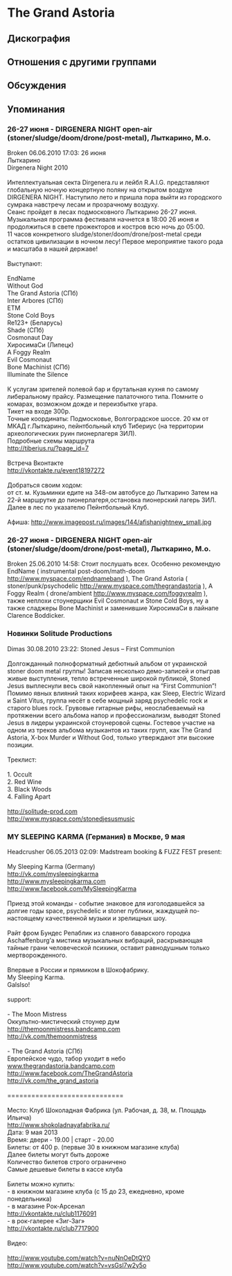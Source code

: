 # The Grand Astoria



## Дискография


## Отношения с другими группами


## Обсуждения


## Упоминания

### 26-27 июня - DIRGENERA NIGHT open-air (stoner/sludge/doom/drone/post-metal), Лыткарино, М.о.

Broken 06.06.2010 17:03:
26 июня <BR>Лыткарино <BR>Dirgenera Night 2010 <BR><BR>Интеллектуальная секта Dirgenera.ru и лейбл R.A.I.G. представляют глобальную ночную концертную поляну на открытом воздухе DIRGENERA NIGHT. Наступило лето и пришла пора выйти из городского сумрака навстречу лесам и прозрачному воздуху. <BR>Сеанс пройдет в лесах подмосковного Лыткарино 26-27 июня. Музыкальная программа фестиваля начнется в 18:00 26 июня и продолжиться в свете прожекторов и костров всю ночь до 05:00. <BR>11 часов конкретного sludge/stoner/doom/drone/post-metal среди остатков цивилизации в ночном лесу! Первое мероприятие такого рода и масштаба в нашей державе! <BR><BR>Выступают: <BR><BR>EndName <BR>Without God <BR>The Grand Astoria (СПб) <BR>Inter Arbores (СПб) <BR>ETM <BR>Stone Cold Boys <BR>Re123+ (Беларусь) <BR>Shade (СПб) <BR>Cosmonaut Day <BR>ХиросимаСи (Липецк) <BR>A Foggy Realm <BR>Evil Cosmonaut <BR>Bone Machinist (СПб) <BR>Illuminate the Silence <BR><BR>К услугам зрителей полевой бар и брутальная кухня по самому либеральному прайсу. Размещение палаточного типа. Помните о комарах, возможном дожде и переизбытке угара. <BR>Тикет на входе 300р. <BR>Точные координаты: Подмосковье, Волгоградское шоссе. 20 км от МКАД г.Лыткарино, пейнтбольный клуб Тибериус (на территории археологических руин пионерлагеря ЗИЛ). <BR>Подробные схемы маршрута <BR><A HREF="http://tiberius.ru/?page_id=7" TARGET="_blank">http://tiberius.ru/?page_id=7</A> <BR><BR>Встреча Вконтакте <BR><A HREF="http://vkontakte.ru/event18197272" TARGET="_blank">http://vkontakte.ru/event18197272</A> <BR><BR>Добраться своим ходом: <BR>от ст. м. Кузьминки едите на 348-ом автобусе до Лыткарино Затем на 22-й маршрутке до пионерлагеря,остановка пионерский лагерь ЗИЛ. Далее в лес по указателю Пейнтбольный Клуб. <BR><BR>Афиша: <A HREF="http://www.imagepost.ru/images/144/afishanightnew_small.jpg" TARGET="_blank">http://www.imagepost.ru/images/144/afishanightnew_small.jpg</A>

### 26-27 июня - DIRGENERA NIGHT open-air (stoner/sludge/doom/drone/post-metal), Лыткарино, М.о.

Broken 25.06.2010 14:58:
Стоит послушать всех. Особенно рекомендую EndName ( instrumental post-doom/math-doom <A HREF="http://www.myspace.com/endnameband" TARGET="_blank">http://www.myspace.com/endnameband</A> ), The Grand Astoria ( stoner/punk/psychodelic <A HREF="http://www.myspace.com/thegrandastoria" TARGET="_blank">http://www.myspace.com/thegrandastoria</A> ), A Foggy Realm ( drone/ambient <A HREF="http://www.myspace.com/foggyrealm" TARGET="_blank">http://www.myspace.com/foggyrealm</A> ), также неплохи стоунерщики Evil Cosmonaut и Stone Cold Boys, ну а также сладжеры Bone Machinist и заменившие ХиросимаСи в лайнапе Clarence Boddicker.

### Новинки Solitude Productions

Dimas 30.08.2010 23:22:
Stoned Jesus – First Communion<BR><BR>Долгожданный полноформатный дебютный альбом от украинской stoner doom metal группы! Записав несколько демо-записей и отыграв живые выступления, тепло встреченные широкой публикой, Stoned Jesus выплеснули весь свой накопленный опыт на “First Communion”! Помимо явных влияний таких корифеев жанра, как Sleep, Electric Wizard и Saint Vitus, группа несёт в себе мощный заряд psychedelic rock и старого blues rock. Грувовые гитарные рифы, неослабеваемый на протяжении всего альбома напор и профессионализм, выводят Stoned Jesus в лидеры украинской стоунеровой сцены. Гостевое участие на одном из треков альбома музыкантов из таких групп, как The Grand Astoria, X-box Murder и Without God, только утверждают эти высокие позиции.<BR><BR>Треклист:<BR><BR>1. Occult<BR>2. Red Wine<BR>3. Black Woods<BR>4. Falling Apart<BR><BR><A HREF="http://solitude-prod.com" TARGET="_blank">http://solitude-prod.com</A><BR><A HREF="http://www.myspace.com/stonedjesusmusic" TARGET="_blank">http://www.myspace.com/stonedjesusmusic</A>

### MY SLEEPING KARMA (Германия) в Москве, 9 мая

Headcrusher 06.05.2013 02:09:
Madstream booking & FUZZ FEST present:<BR><BR>My Sleeping Karma (Germany)<BR><A HREF="http://vk.com/mysleepingkarma" TARGET="_blank">http://vk.com/mysleepingkarma</A><BR><A HREF="http://www.mysleepingkarma.com" TARGET="_blank">http://www.mysleepingkarma.com</A><BR><A HREF="http://www.facebook.com/MySleepingKarma" TARGET="_blank">http://www.facebook.com/MySleepingKarma</A><BR><BR>Приезд этой команды - событие знаковое для изголодавшейся за долгие годы space, psychedelic и stoner публики, жаждущей по-настоящему качественной музыки и зрелищных шоу.<BR><BR>Райт фром Бундес Репаблик из славного баварского городка Aschaffenburg’а мистика музыкальных вибраций, раскрывающая тайные грани человеческой психики, оставит равнодушным только мертворожденного.<BR><BR>Впервые в России и прямиком в Шокофабрику.<BR>My Sleeping Karma.<BR>Galslso!<BR><BR>support:<BR><BR>- The Moon Mistress<BR>Оккультно-мистический стоунер дум<BR><A HREF="http://themoonmistress.bandcamp.com" TARGET="_blank">http://themoonmistress.bandcamp.com</A><BR><A HREF="http://vk.com/themoonmistress" TARGET="_blank">http://vk.com/themoonmistress</A><BR><BR>- The Grand Astoria (СПб)<BR>Европейское чудо, табор уходит в небо<BR>www.thegrandastoria.bandcamp.com<BR><A HREF="http://www.facebook.com/TheGrandAstoria" TARGET="_blank">http://www.facebook.com/TheGrandAstoria</A><BR><A HREF="http://vk.com/the_grand_astoria" TARGET="_blank">http://vk.com/the_grand_astoria</A><BR><BR>=============================<BR><BR>Место: Клуб Шоколадная Фабрика (ул. Рабочая, д. 38, м. Площадь Ильича)<BR><A HREF="http://www.shokoladnayafabrika.ru/" TARGET="_blank">http://www.shokoladnayafabrika.ru/</A><BR> Дата: 9 мая 2013<BR>Время: двери - 19.00 | старт - 20.00<BR>Билеты: от 400 р. (первые 30 в книжном магазине клуба)<BR>Далее билеты могут быть дороже<BR>Количество билетов строго ограничено<BR>Самые дешевые билеты в кассе клуба<BR><BR>Билеты можно купить:<BR>- в книжном магазине клуба (с 15 до 23, ежедневно, кроме понедельника)<BR>- в магазине Рок-Арсенал<BR><A HREF="http://vkontakte.ru/club1176091" TARGET="_blank">http://vkontakte.ru/club1176091</A><BR> - в рок-галерее «Зиг-Заг»<BR><A HREF="http://vkontakte.ru/club7717900" TARGET="_blank">http://vkontakte.ru/club7717900</A><BR><BR>Видео:<BR><BR><A HREF="http://www.youtube.com/watch?v=nuNnOeDtQY0" TARGET="_blank">http://www.youtube.com/watch?v=nuNnOeDtQY0</A><BR><A HREF="http://www.youtube.com/watch?v=vsGsl7w2y5o" TARGET="_blank">http://www.youtube.com/watch?v=vsGsl7w2y5o</A>

